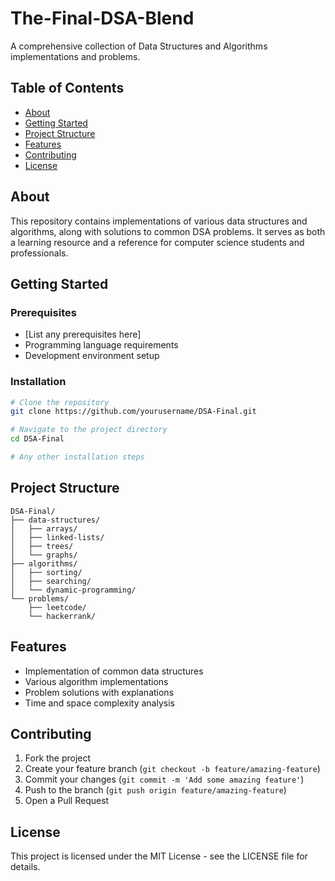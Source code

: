 # The-Final-DSA-Blend

A comprehensive collection of Data Structures and Algorithms implementations and problems.

## Table of Contents

- [About](#about)
- [Getting Started](#getting-started)
- [Project Structure](#project-structure)
- [Features](#features)
- [Contributing](#contributing)
- [License](#license)

## About

This repository contains implementations of various data structures and algorithms, along with solutions to common DSA problems. It serves as both a learning resource and a reference for computer science students and professionals.

## Getting Started

### Prerequisites

- [List any prerequisites here]
- Programming language requirements
- Development environment setup

### Installation

```bash
# Clone the repository
git clone https://github.com/yourusername/DSA-Final.git

# Navigate to the project directory
cd DSA-Final

# Any other installation steps
```

## Project Structure

```
DSA-Final/
├── data-structures/
│   ├── arrays/
│   ├── linked-lists/
│   ├── trees/
│   └── graphs/
├── algorithms/
│   ├── sorting/
│   ├── searching/
│   └── dynamic-programming/
└── problems/
    ├── leetcode/
    └── hackerrank/
```

## Features

- Implementation of common data structures
- Various algorithm implementations
- Problem solutions with explanations
- Time and space complexity analysis

## Contributing

1. Fork the project
2. Create your feature branch (`git checkout -b feature/amazing-feature`)
3. Commit your changes (`git commit -m 'Add some amazing feature'`)
4. Push to the branch (`git push origin feature/amazing-feature`)
5. Open a Pull Request

## License

This project is licensed under the MIT License - see the LICENSE file for details.